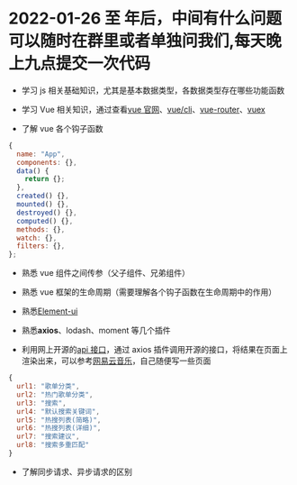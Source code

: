 # 2022-01-26 至 年后，中间有什么问题可以随时在群里或者单独问我们,每天晚上九点提交一次代码

- 学习 js 相关基础知识，尤其是基本数据类型，各数据类型存在哪些功能函数

- 学习 Vue 相关知识，通过查看[vue 官网](https://vuejs.org/)、[vue/cli](https://cli.vuejs.org/zh/)、[vue-router](https://router.vuejs.org/zh/)、[vuex](https://vuex.vuejs.org/zh/)

- 了解 vue 各个钩子函数

```javascript
{
  name: "App",
  components: {},
  data() {
    return {};
  },
  created() {},
  mounted() {},
  destroyed() {},
  computed() {},
  methods: {},
  watch: {},
  filters: {},
};
```

- 熟悉 vue 组件之间传参（父子组件、兄弟组件）

- 熟悉 vue 框架的生命周期（需要理解各个钩子函数在生命周期中的作用）

- 熟悉[Element-ui](https://element.eleme.cn/#/zh-CN)

- 熟悉<b>axios</b>、lodash、moment 等几个插件

- 利用网上开源的[api 接口](https://github.com/Binaryify/NeteaseCloudMusicApi.git)，通过 axios 插件调用开源的接口，将结果在页面上渲染出来，可以参考[网易云音乐](https://music.163.com/)，自己随便写一些页面

```javascript
{
  url1: "歌单分类",
  url2: "热门歌单分类",
  url3: "搜索",
  url4: "默认搜索关键词",
  url5: "热搜列表(简略)",
  url6: "热搜列表(详细)",
  url7: "搜索建议",
  url8: "搜索多重匹配"
}
```

- 了解同步请求、异步请求的区别
